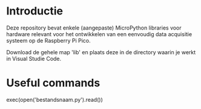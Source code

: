 # Introductie
Deze repository bevat enkele (aangepaste) MicroPython libraries voor hardware relevant voor het ontwikkelen van een eenvoudig data acquisitie systeem op de Raspberry Pi Pico.

Download de gehele map 'lib' en plaats deze in de directory waarin je werkt in Visual Studie Code. 

# Useful commands
exec(open('bestandsnaam.py').read())